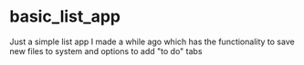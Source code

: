 # basic_list_app
Just a simple list app I made a while ago which has the functionality to save new files to system and options to add "to do" tabs
